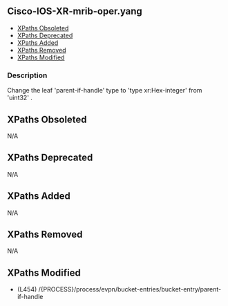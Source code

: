 ## Cisco-IOS-XR-mrib-oper.yang

- [XPaths Obsoleted](#xpaths-obsoleted)
- [XPaths Deprecated](#xpaths-deprecated)
- [XPaths Added](#xpaths-added)
- [XPaths Removed](#xpaths-removed)
- [XPaths Modified](#xpaths-modified)

### Description

Change the leaf 'parent-if-handle' type to 'type xr:Hex-integer' from 'uint32' .

## XPaths Obsoleted

N/A

## XPaths Deprecated

N/A

## XPaths Added

N/A

## XPaths Removed

N/A

## XPaths Modified

- (L454)	/{PROCESS}/process/evpn/bucket-entries/bucket-entry/parent-if-handle


